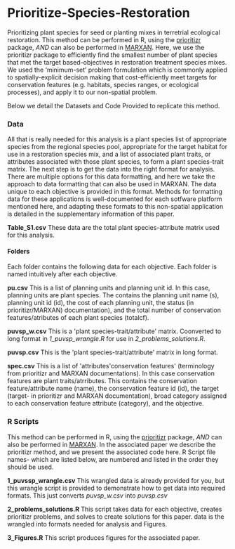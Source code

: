 
# Prioritize-Species-Restoration

Prioritizing plant species for seed or planting mixes in terretrial ecological restoration. This method can be performed in R, using the [prioritizr](https://prioritizr.net/) package, *AND* can also be performed in [MARXAN](https://marxansolutions.org/). Here, we use the prioritizr package to efficiently find the smallest number of plant species that met the target based-objectives in restoration treatment species mixes.  We used the ‘minimum-set’ problem formulation which is commonly applied to spatially-explicit decision making that cost-efficiently meet targets for conservation features (e.g. habitats, species ranges, or ecological processes), and apply it to our non-spatial problem.

Below we detail the Datasets and Code Provided to replicate this method.

### Data
All that is really needed for this analysis is a plant species list of appropriate species from the regional species pool, appropriate for the target habitat for use in a restoration species mix, and a list of associated plant traits, or attributes associated with those plant species, to form a plant species-trait matrix. The next step is to get the data into the right format for analysis. There are multiple options for this data formatting, and here we take the approach to data formatting that can also be used in MARXAN. The data unique to  each objective is provided in this format. Methods for formatting data for these  applications is well-documented for each sotfware platform mentioned here, and adapting these formats to this non-spatial application is detailed in the supplementary information of this paper. 

**Table_S1.csv** These data are the total plant species-attribute matrix used for this analysis.

#### Folders
Each folder contains the following data for each objective. Each folder is named intuitively after each objective.

**pu.csv**  This is a list of planning units and planning unit id. In this case, planning units are plant species. The contains the planning unit name (s), planning unit id (id), the cost of each planning unit, the status (in prioritizr/MARXAN) documentation), and the total number of conservation features/atributes of each plant species (totalcf).

**puvsp_w.csv** This is  a 'plant species-trait/attribute' matrix. Coonverted to long format in *1_puvsp_wrangle.R*  for use in *2_problems_solutions.R*.

**puvsp.csv** This is the 'plant species-trait/attribute' matrix in long format. 

**spec.csv** This is a list of 'attributes'conservation features' (terminology from prioritizr and MARXAN documentations). In this case conservation features are plant traits/atrributes. This contains the conservation feature/attribute name (name), the conservation feature id (id), the target (target- in prioritizr and MARXAN documentation), broad category assigned to each conservation feature attribute (category), and the objective.



### R Scripts
This method can be performed in R, using the [prioritizr](https://prioritizr.net/) package, *AND* can also be performed in [MARXAN](https://marxansolutions.org/). In the associated paper we describe the prioritizr method, and we present the associated code here. R Script file names- which are listed below, are numbered and listed in the order they should be used.

**1_puvssp_wrangle.csv** This wrangled data is already provided for you, but this wrangle script is provided to demonstrate how to get data into required formats. This just converts *puvsp_w.csv* into *puvsp.csv* 

**2_problems_solutions.R** This script takes data for each objective, creates prioritizr problems, and solves to create solutions for this paper. data is the wrangled into formats needed for analysis and Figures.

**3_Figures.R** This script produces figures for the associated paper.

